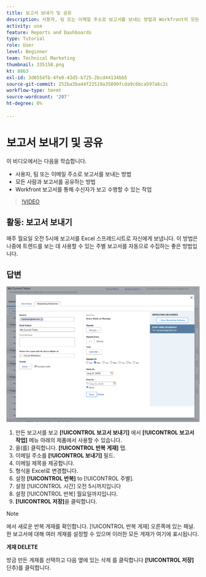 ```yaml
---
title: 보고서 보내기 및 공유
description: 사용자, 팀 또는 이메일 주소로 보고서를 보내는 방법과 Workfront의 모든 사용자와 보고서를 공유하는 방법을 알아봅니다.
activity: use
feature: Reports and Dashboards
type: Tutorial
role: User
level: Beginner
team: Technical Marketing
thumbnail: 335158.png
kt: 8863
exl-id: 3d0554fb-4fe0-43d5-b725-2bcd44134bb5
source-git-commit: 252ba3ba44f22519a35899fcda9c6bca597a6c2c
workflow-type: tm+mt
source-wordcount: '207'
ht-degree: 0%

---
```


# 보고서 보내기 및 공유

이 비디오에서는 다음을 학습합니다.

* 사용자, 팀 또는 이메일 주소로 보고서를 보내는 방법
* 모든 사람과 보고서를 공유하는 방법
* Workfront 보고서를 통해 수신자가 보고 수행할 수 있는 작업

>[!VIDEO](https://video.tv.adobe.com/v/335158/?quality=12)

## 활동: 보고서 보내기

매주 월요일 오전 5시에 보고서를 Excel 스프레드시트로 자신에게 보냅니다. 이 방법은 나중에 트렌드를 보는 데 사용할 수 있는 주별 보고서를 자동으로 수집하는 좋은 방법입니다.

## 답변

![반복 보고서 배달을 설정하는 화면의 이미지입니다](assets/send-a-report.png)

1. 만든 보고서를 보고 **[!UICONTROL 보고서 보내기]** 에서 **[!UICONTROL 보고서 작업]** 메뉴 아래의 제품에서 사용할 수 있습니다.
1. 을(를) 클릭합니다. **[!UICONTROL 반복 게재]** 탭.
1. 이메일 주소를 **[!UICONTROL 보내기]** 필드.
1. 이메일 제목을 제공합니다.
1. 형식을 Excel로 변경합니다.
1. 설정 **[!UICONTROL 반복]** to [!UICONTROL 주별].
1. 설정 [!UICONTROL 시간] 오전 5시까지입니다
1. 설정 [!UICONTROL 반복] 월요일까지입니다.
1. **[!UICONTROL 저장]**&#x200B;을 클릭합니다.

>[!NOTE]
>
>에서 새로운 반복 게재를 확인합니다. [!UICONTROL 반복 게재] 오른쪽에 있는 패널. 한 보고서에 대해 여러 게재를 설정할 수 있으며 이러한 모든 게재가 여기에 표시됩니다.

**게재 DELETE**

방금 만든 게재를 선택하고 다음 옆에 있는 삭제 를 클릭합니다 **[!UICONTROL 저장]** 단추)를 클릭합니다.
